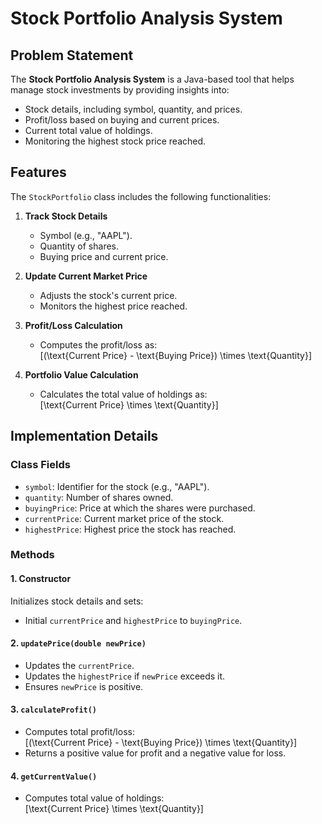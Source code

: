 # Stock Portfolio Analysis System

## Problem Statement
The **Stock Portfolio Analysis System** is a Java-based tool that helps manage stock investments by providing insights into:
- Stock details, including symbol, quantity, and prices.
- Profit/loss based on buying and current prices.
- Current total value of holdings.
- Monitoring the highest stock price reached.

## Features
The `StockPortfolio` class includes the following functionalities:
1. **Track Stock Details**
   - Symbol (e.g., "AAPL").
   - Quantity of shares.
   - Buying price and current price.

2. **Update Current Market Price**
   - Adjusts the stock's current price.
   - Monitors the highest price reached.

3. **Profit/Loss Calculation**
   - Computes the profit/loss as:  
     \[(\text{Current Price} - \text{Buying Price}) \times \text{Quantity}\]

4. **Portfolio Value Calculation**
   - Calculates the total value of holdings as:  
     \[\text{Current Price} \times \text{Quantity}\]

## Implementation Details

### Class Fields
- `symbol`: Identifier for the stock (e.g., "AAPL").
- `quantity`: Number of shares owned.
- `buyingPrice`: Price at which the shares were purchased.
- `currentPrice`: Current market price of the stock.
- `highestPrice`: Highest price the stock has reached.

### Methods
#### 1. Constructor
Initializes stock details and sets:
- Initial `currentPrice` and `highestPrice` to `buyingPrice`.

#### 2. `updatePrice(double newPrice)`
- Updates the `currentPrice`.
- Updates the `highestPrice` if `newPrice` exceeds it.
- Ensures `newPrice` is positive.

#### 3. `calculateProfit()`
- Computes total profit/loss:  
  \[(\text{Current Price} - \text{Buying Price}) \times \text{Quantity}\]
- Returns a positive value for profit and a negative value for loss.

#### 4. `getCurrentValue()`
- Computes total value of holdings:  
  \[\text{Current Price} \times \text{Quantity}\]


  


